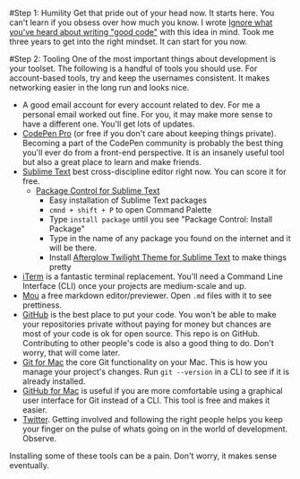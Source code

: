 #Step 1: Humility
Get that pride out of your head now. It starts here. You can't learn if you obsess over how much you know. I wrote [Ignore what you've heard about writing "good code"](http://codepen.io/jakealbaugh/blog/ignore-what-youve-heard-about-writing-good-code) with this idea in mind. Took me three years to get into the right mindset. It can start for you now.

#Step 2: Tooling
One of the most important things about development is your toolset. The following is a handful of tools you should use. For account-based tools, try and keep the usernames consistent. It makes networking easier in the long run and looks nice.

- A good email account for every account related to dev. For me a personal email worked out fine. For you, it may make more sense to have a different one. You'll get lots of updates.
- [CodePen Pro](http://codepen.io/pro/) (or free if you don't care about keeping things private). Becoming a part of the CodePen community is probably the best thing you'll ever do from a front-end perspective. It is an insanely useful tool but also a great place to learn and make friends.
- [Sublime Text](http://www.sublimetext.com/) best cross-discipline editor right now. You can score it for free.
    - [Package Control for Sublime Text](https://packagecontrol.io/)
        - Easy installation of Sublime Text packages 
        - `cmnd + shift + P` to open Command Palette
        - Type `install package` until you see "Package Control: Install Package"
        - Type in the name of any package you found on the internet and it will be there.
        - Install [Afterglow Twilight Theme for Sublime Text](https://github.com/YabataDesign/afterglow-theme) to make things pretty
- [iTerm](https://www.iterm2.com/) is a fantastic terminal replacement. You'll need a Command Line Interface (CLI) once your projects are medium-scale and up.
- [Mou](http://25.io/mou/) a free markdown editor/previewer. Open `.md` files with it to see prettiness.
- [GitHub](https://github.com/) is the best place to put your code. You won't be able to make your repositories private without paying for money but chances are most of your code is ok for open source. This repo is on GitHub. Contributing to other people's code is also a good thing to do. Don't worry, that will come later.
- [Git for Mac](http://git-scm.com/download/mac) the core Git functionality on your Mac. This is how you manage your project's changes. Run `git --version` in a CLI to see if it is already installed.
- [GitHub for Mac](https://mac.github.com) is useful if you are more comfortable using a graphical user interface for Git instead of a CLI. This tool is free and makes it easier.
- [Twitter](http://twitter.com). Getting involved and following the right people helps you keep your finger on the pulse of whats going on in the world of development. Observe.

Installing some of these tools can be a pain. Don't worry, it makes sense eventually.

